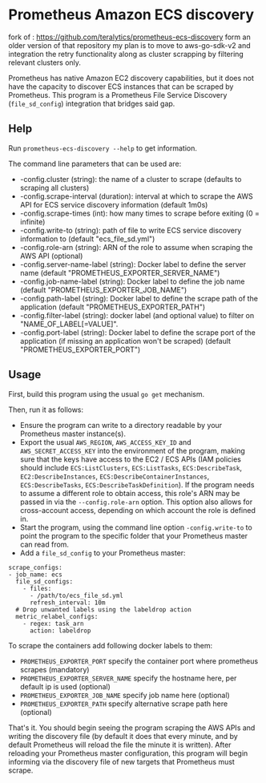 # Prometheus Amazon ECS discovery
fork of : https://github.com/teralytics/prometheus-ecs-discovery
form an older version of that repository
my plan is to move to aws-go-sdk-v2 and integration the retry functionality along as cluster scrapping by filtering relevant clusters only. 


Prometheus has native Amazon EC2 discovery capabilities, but it does
not have the capacity to discover ECS instances that can be scraped
by Prometheus.  This program is a Prometheus File Service Discovery
(`file_sd_config`) integration that bridges said gap.

## Help

Run `prometheus-ecs-discovery --help` to get information.

The command line parameters that can be used are:

* -config.cluster (string): the name of a cluster to scrape (defaults to scraping all clusters)
* -config.scrape-interval (duration): interval at which to scrape
  the AWS API for ECS service discovery information (default 1m0s)
* -config.scrape-times (int): how many times to scrape before
  exiting (0 = infinite)
* -config.write-to (string): path of file to write ECS service
  discovery information to (default "ecs_file_sd.yml")
* -config.role-arn (string): ARN of the role to assume when scraping
  the AWS API (optional)
* -config.server-name-label (string): Docker label to define the server name
  (default "PROMETHEUS_EXPORTER_SERVER_NAME")
* -config.job-name-label (string): Docker label to define the job name
  (default "PROMETHEUS_EXPORTER_JOB_NAME")
* -config.path-label (string): Docker label to define the scrape path of the
  application (default "PROMETHEUS_EXPORTER_PATH")
* -config.filter-label (string): docker label (and optional value) to filter on "NAME_OF_LABEL[=VALUE]".
* -config.port-label (string): Docker label to define the scrape port of the application
  (if missing an application won't be scraped) (default "PROMETHEUS_EXPORTER_PORT")

## Usage

First, build this program using the usual `go get` mechanism.

Then, run it as follows:

* Ensure the program can write to a directory readable by
  your Prometheus master instance(s).
* Export the usual `AWS_REGION`, `AWS_ACCESS_KEY_ID` and
  `AWS_SECRET_ACCESS_KEY` into the environment of the program,
  making sure that the keys have access to the EC2 / ECS APIs
  (IAM policies should include `ECS:ListClusters`,
  `ECS:ListTasks`, `ECS:DescribeTask`, `EC2:DescribeInstances`,
  `ECS:DescribeContainerInstances`, `ECS:DescribeTasks`,
  `ECS:DescribeTaskDefinition`). If the program needs to assume
  a different role to obtain access, this role's ARN may be
  passed in via the `--config.role-arn` option. This option also
  allows for cross-account access, depending on which account
  the role is defined in.
* Start the program, using the command line option
  `-config.write-to` to point the program to the specific
  folder that your Prometheus master can read from.
* Add a `file_sd_config` to your Prometheus master:

```
scrape_configs:
- job_name: ecs
  file_sd_configs:
    - files:
      - /path/to/ecs_file_sd.yml
      refresh_interval: 10m
  # Drop unwanted labels using the labeldrop action
  metric_relabel_configs:
    - regex: task_arn
      action: labeldrop
```

To scrape the containers add following docker labels to them:

* `PROMETHEUS_EXPORTER_PORT` specify the container port where prometheus scrapes (mandatory)
* `PROMETHEUS_EXPORTER_SERVER_NAME` specify the hostname here, per default ip is used (optional)
* `PROMETHEUS_EXPORTER_JOB_NAME` specify job name here (optional)
* `PROMETHEUS_EXPORTER_PATH` specify alternative scrape path here (optional)

That's it.  You should begin seeing the program scraping the
AWS APIs and writing the discovery file (by default it does
that every minute, and by default Prometheus will reload the
file the minute it is written).  After reloading your Prometheus
master configuration, this program will begin informing via
the discovery file of new targets that Prometheus must scrape.

